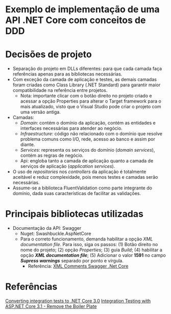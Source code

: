 # Exemplo de implementação de uma API .NET Core com conceitos de DDD



# Decisões de projeto

- Separação do projeto em DLLs diferentes: para que cada camada faça referências apenas para as bibliotecas necessárias.
- Com exceção da camada de aplicação e testes, as demais camadas foram criadas como Class Library (.NET Standard) para garantir maior compatibilidade na referência entre projetos.
  - Nota: importante clicar com o botão direito no projeto criado e acessar a opção Properties para alterar o Target framework para o mais atualizado, visto que o Visual Studio pode criar o projeto com uma versão antiga.
- Camadas:
  - *Domain*: contém o domínio da aplicação, contém as entidades e interfaces necessárias para atender ao negócio.
  - *Infraestructure*: código não relacionado com o domínio que resolve problema comuns como I/O, rede, acesso ao banco e assim por diante.
  - *Services*: representa os serviços do domínio (*domain services*), contém as regras de negócio.
  - Api: engloba tanto a camada de aplicação quanto a camada de serviços de aplicação (*application services*).
- O uso de *repositories* nos *controllers* da aplicação é totalmente aceitável e reduz complexidade, pois menos testes e camadas serão necessárias.
- Assume-se a biblioteca FluentValidation como parte integrante do domínio, dada suas características de facilitar as validações.



# Principais bibliotecas utilizadas

- Documentação da API: Swagger
  - Nuget: Swashbuckle.AspNetCore
  - Para o correto funcionamento, demanda habilitar a opção *XML documentation file*. Para isso, siga os passos: (1) Botão direito no nome do projeto; (2) opção *Properties*; (3) guia *Build*; (4)  habilitar a opção ***XML documentation file***; (5) Adicionar o valor **1591** no campo ***Supress warnings*** separado por ponto e vírgula.
    - Referência: [XML Comments Swagger .Net Core](https://medium.com/c-sharp-progarmming/xml-comments-swagger-net-core-a390942d3329)

# Referências

[Converting integration tests to .NET Core 3.0](https://andrewlock.net/converting-integration-tests-to-net-core-3/)
[Integration Testing with ASP.NET Core 3.1 - Remove the Boiler Plate](https://adamstorr.azurewebsites.net/blog/integration-testing-with-aspnetcore-3-1-remove-the-boiler-plate)